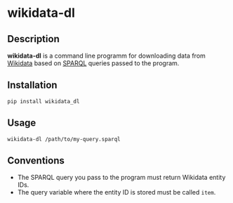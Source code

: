 # wikidata-dl

## Description

**wikidata-dl** is a command line programm for downloading data from [Wikidata](https://www.wikidata.org/) based on [SPARQL](https://en.wikipedia.org/wiki/SPARQL) queries passed to the program.

## Installation

    pip install wikidata_dl

## Usage

    wikidata-dl /path/to/my-query.sparql

## Conventions

* The SPARQL query you pass to the program must return Wikidata entity IDs.
* The query variable where the entity ID is stored must be called ``item``.